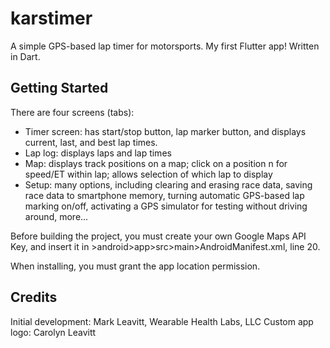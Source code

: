 # karstimer

A simple GPS-based lap timer for motorsports. 
My first Flutter app! Written in Dart.

## Getting Started

There are four screens (tabs):
* Timer screen: has start/stop button, lap marker button, and displays current, last, and best lap times.
* Lap log: displays laps and lap times
* Map: displays track positions on a map; click on a position n for speed/ET within lap; allows selection of which lap to display
* Setup: many options, including clearing and erasing race data, saving race data to smartphone memory, turning automatic GPS-based lap marking on/off, activating a GPS simulator for testing without driving around, more...

Before building the project, you must create your own Google Maps API Key, and insert it in >android>app>src>main>AndroidManifest.xml, line 20.

When installing, you must grant the app location permission.

## Credits

Initial development: Mark Leavitt, Wearable Health Labs, LLC
Custom app logo: Carolyn Leavitt
